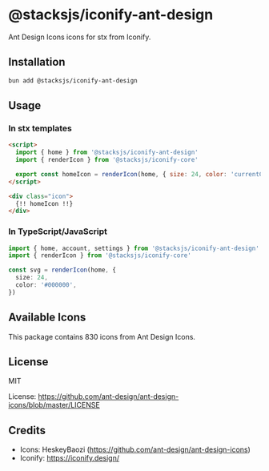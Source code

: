 # @stacksjs/iconify-ant-design

Ant Design Icons icons for stx from Iconify.

## Installation

```bash
bun add @stacksjs/iconify-ant-design
```

## Usage

### In stx templates

```html
<script>
  import { home } from '@stacksjs/iconify-ant-design'
  import { renderIcon } from '@stacksjs/iconify-core'

  export const homeIcon = renderIcon(home, { size: 24, color: 'currentColor' })
</script>

<div class="icon">
  {!! homeIcon !!}
</div>
```

### In TypeScript/JavaScript

```typescript
import { home, account, settings } from '@stacksjs/iconify-ant-design'
import { renderIcon } from '@stacksjs/iconify-core'

const svg = renderIcon(home, {
  size: 24,
  color: '#000000',
})
```

## Available Icons

This package contains 830 icons from Ant Design Icons.

## License

MIT

License: https://github.com/ant-design/ant-design-icons/blob/master/LICENSE

## Credits

- Icons: HeskeyBaozi (https://github.com/ant-design/ant-design-icons)
- Iconify: https://iconify.design/

